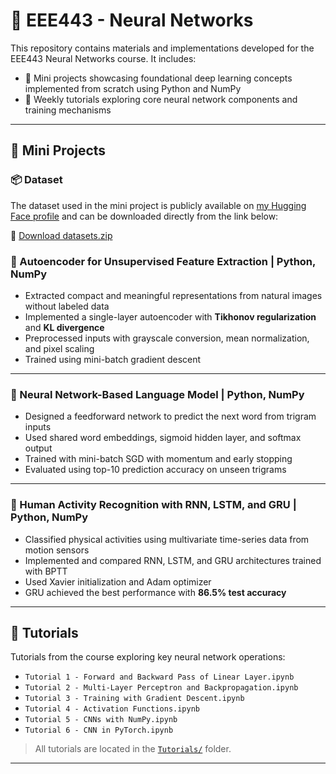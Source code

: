 # 🧠 EEE443 - Neural Networks

This repository contains materials and implementations developed for the EEE443 Neural Networks course. It includes:

- 🧪 Mini projects showcasing foundational deep learning concepts implemented from scratch using Python and NumPy  
- 📘 Weekly tutorials exploring core neural network components and training mechanisms

---

## 🧪 Mini Projects


### 📦 Dataset

The dataset used in the mini project is publicly available on [my Hugging Face profile](https://huggingface.co/berkayaltntas) and can be downloaded directly from the link below:

🔗 [Download datasets.zip](https://huggingface.co/berkayaltntas/eee443-miniproject-dataset/resolve/main/datasets.zip)

### 🔹 Autoencoder for Unsupervised Feature Extraction | Python, NumPy

- Extracted compact and meaningful representations from natural images without labeled data  
- Implemented a single-layer autoencoder with **Tikhonov regularization** and **KL divergence**  
- Preprocessed inputs with grayscale conversion, mean normalization, and pixel scaling  
- Trained using mini-batch gradient descent

---

### 🔹 Neural Network-Based Language Model | Python, NumPy

- Designed a feedforward network to predict the next word from trigram inputs  
- Used shared word embeddings, sigmoid hidden layer, and softmax output  
- Trained with mini-batch SGD with momentum and early stopping  
- Evaluated using top-10 prediction accuracy on unseen trigrams

---

### 🔹 Human Activity Recognition with RNN, LSTM, and GRU | Python, NumPy

- Classified physical activities using multivariate time-series data from motion sensors  
- Implemented and compared RNN, LSTM, and GRU architectures trained with BPTT  
- Used Xavier initialization and Adam optimizer  
- GRU achieved the best performance with **86.5% test accuracy**

---

## 📘 Tutorials

Tutorials from the course exploring key neural network operations:

- `Tutorial 1 - Forward and Backward Pass of Linear Layer.ipynb`
- `Tutorial 2 - Multi-Layer Perceptron and Backpropagation.ipynb`
- `Tutorial 3 - Training with Gradient Descent.ipynb`
- `Tutorial 4 - Activation Functions.ipynb`
- `Tutorial 5 - CNNs with NumPy.ipynb`
- `Tutorial 6 - CNN in PyTorch.ipynb`

> All tutorials are located in the [`Tutorials/`](./Tutorials) folder.

---




